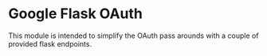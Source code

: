 # Google Flask OAuth

This module is intended to simplify the OAuth pass arounds with a couple of provided flask endpoints.